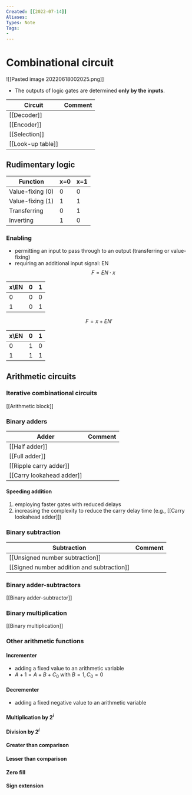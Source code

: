 ```yaml
---
Created: [[2022-07-14]]
Aliases: 
Types: Note
Tags: 
- 
---
```

# Combinational circuit
![[Pasted image 20220618002025.png]]
- The outputs of logic gates are determined **only by the inputs**. 

| Circuit           | Comment |
| ----------------- | ------- |
| [[Decoder]]       |         |
| [[Encoder]]       |         |
| [[Selection]]     |         |
| [[Look-up table]] |         |

## Rudimentary logic

| Function         | x=0 | x=1 |
| ---------------- | --- | --- |
| Value-fixing (0) | 0   | 0   |
| Value-fixing (1) | 1   | 1   |
| Transferring     | 0   | 1   |
| Inverting        | 1   | 0   |

### Enabling
- permitting an input to pass through to an output (transferring or value-fixing)
- requiring an additional input signal: EN
$$F=EN\cdot x$$

| x\EN | 0   | 1   |
| ---- | --- | --- |
| 0    | 0   | 0   |
| 1    | 0   | 1   |

$$F=x+EN'$$

| x\EN | 0   | 1   |
| ---- | --- | --- |
| 0    | 1   | 0   |
| 1    | 1   | 1   |

## Arithmetic circuits
### Iterative combinational circuits
[[Arithmetic block]]

### Binary adders

| Adder                     | Comment |
| ------------------------- | ------- |
| [[Half adder]]            |         |
| [[Full adder]]            |         |
| [[Ripple carry adder]]    |         |
| [[Carry lookahead adder]] |         |

#### Speeding addition
1. employing faster gates with reduced delays
2. increasing the complexity to reduce the carry delay time (e.g., [[Carry lookahead adder]])

### Binary subtraction

| Subtraction                                | Comment |
| ------------------------------------------ | ------- |
| [[Unsigned number subtraction]]            |         |
| [[Signed number addition and subtraction]] |         |

### Binary adder-subtractors
[[Binary adder-subtractor]]

### Binary multiplication
[[Binary multiplication]]

### Other arithmetic functions
#### Incrementer
- adding a fixed value to an arithmetic variable
- $A+1=A+B+C_0$ with $B=1, C_0=0$
#### Decrementer
- adding a fixed negative value to an arithmetic variable
#### Multiplication by $2^i$
#### Division by $2^i$
#### Greater than comparison
#### Lesser than comparison
#### Zero fill
#### Sign extension
